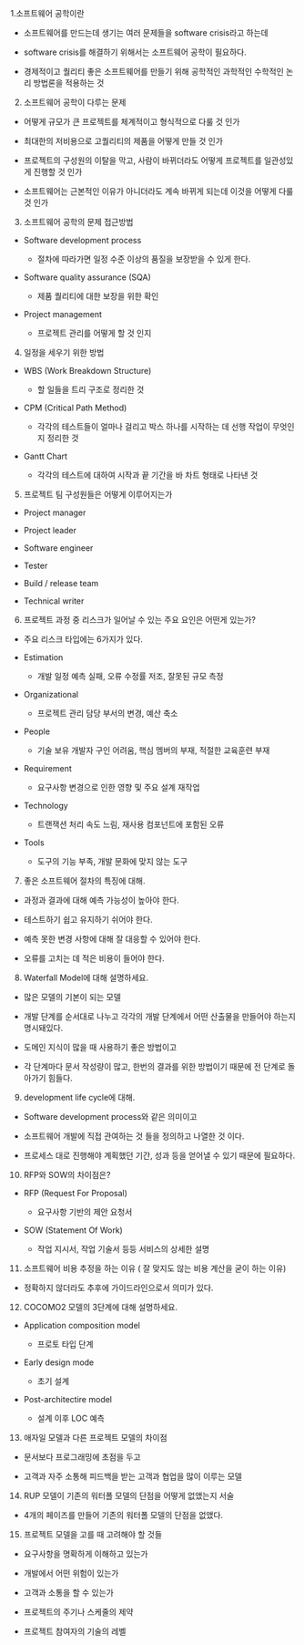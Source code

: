 1.소프트웨어 공학이란

- 소프트웨어를 만드는데 생기는 여러 문제들을 software crisis라고 하는데

- software crisis를 해결하기 위해서는 소프트웨어 공학이 필요하다.

- 경제적이고 퀄리티 좋은 소프트웨어를 만들기 위해 공학적인 과학적인 수학적인 논리 방법론을 적용하는 것
2. 소프트웨어 공학이 다루는 문제
- 어떻게 규모가 큰 프로젝트를 체계적이고 형식적으로 다룰 것 인가

- 최대한의 저비용으로 고퀄리티의 제품을 어떻게 만들 것 인가

- 프로젝트의 구성원의 이탈을 막고, 사람이 바뀌더라도 어떻게 프로젝트를 일관성있게 진행할 것 인가

- 소프트웨어는 근본적인 이유가 아니더라도 계속 바뀌게 되는데 이것을 어떻게 다룰 것 인가
3. 소프트웨어 공학의 문제 접근방법
- Software development process
  
  - 절차에 따라가면 일정 수준 이상의 품질을 보장받을 수 있게 한다.

- Software quality assurance (SQA)
  
  - 제품 퀄리티에 대한 보장을 위한 확인

- Project management
  
  - 프로젝트 관리를 어떻게 할 것 인지
4. 일정을 세우기 위한 방법
- WBS (Work Breakdown Structure)
  
  - 할 일들을 트리 구조로 정리한 것

- CPM (Critical Path Method)
  
  - 각각의 테스트들이 얼마나 걸리고 박스 하나를 시작하는 데 선행 작업이 무엇인지 정리한 것

- Gantt Chart
  
  - 각각의 테스트에 대하여 시작과 끝 기간을 바 차트 형태로 나타낸 것
5. 프로젝트 팀 구성원들은 어떻게 이루어지는가
- Project manager

- Project leader

- Software engineer

- Tester

- Build / release team

- Technical writer
6. 프로젝트 과정 중 리스크가 일어날 수 있는 주요 요인은 어떤게 있는가?
- 주요 리스크 타입에는 6가지가 있다.

- Estimation
  
  - 개발 일정 예측 실패, 오류 수정률 저조, 잘못된 규모 측정

- Organizational
  
  - 프로젝트 관리 담당 부서의 변경, 예산 축소

- People
  
  - 기술 보유 개발자 구인 어려움, 핵심 멤버의 부재, 적절한 교육훈련 부재

- Requirement
  
  - 요구사항 변경으로 인한 영향 및 주요 설계 재작업

- Technology
  
  - 트랜잭션 처리 속도 느림, 재사용 컴포넌트에 포함된 오류

- Tools
  
  - 도구의 기능 부족, 개발 문화에 맞지 않는 도구
7. 좋은 소프트웨어 절차의 특징에 대해.
- 과정과 결과에 대해 예측 가능성이 높아야 한다.

- 테스트하기 쉽고 유지하기 쉬어야 한다.

- 예측 못한 변경 사항에 대해 잘 대응할 수 있어야 한다.

- 오류를 고치는 데 적은 비용이 들어야 한다.
8. Waterfall Model에 대해 설명하세요.
- 많은 모델의 기본이 되는 모델

- 개발 단계를 순서대로 나누고 각각의 개발 단계에서 어떤 산출물을 만들어야 하는지 명시돼있다.

- 도메인 지식이 많을 때 사용하기 좋은 방법이고

- 각 단계마다 문서 작성량이 많고, 한번의 결과를 위한 방법이기 때문에 전 단계로 돌아가기 힘들다.
9. development life cycle에 대해.
- Software development process와 같은 의미이고

- 소프트웨어 개발에 직접 관여하는 것 들을 정의하고 나열한 것 이다.

- 프로세스 대로 진행해야 계획했던 기간, 성과 등을 얻어낼 수 있기 때문에 필요하다.
10. RFP와 SOW의 차이점은?
- RFP (Request For Proposal)
  
  - 요구사항 기반의 제안 요청서

- SOW (Statement Of Work)
  
  - 작업 지시서, 작업 기술서 등등 서비스의 상세한 설명
11. 소프트웨어 비용 추정을 하는 이유 ( 잘 맞지도 않는 비용 계산을 굳이 하는 이유)
- 정확하지 않더라도 추후에 가이드라인으로서 의미가 있다.
12. COCOMO2 모델의 3단계에 대해 설명하세요.
- Application composition model
  
  - 프로토 타입 단계

- Early design mode
  
  - 초기 설계

- Post-architectire model
  
  - 설계 이후 LOC 예측
13. 애자일 모델과 다른 프로젝트 모델의 차이점
- 문서보다 프로그래밍에 초점을 두고

- 고객과 자주 소통해 피드백을 받는 고객과 협업을 많이 이루는 모델
14. RUP 모델이 기존의 워터폴 모델의 단점을 어떻게 없앴는지 서술
- 4개의 페이즈를 만들어 기존의 워터폴 모델의 단점을 없앴다.
15. 프로젝트 모델을 고를 때 고려해야 할 것들
- 요구사항을 명확하게 이해하고 있는가

- 개발에서 어떤 위험이 있는가

- 고객과 소통을 할 수 있는가

- 프로젝트의 주기나 스케줄의 제약

- 프로젝트 참여자의 기술의 레벨
